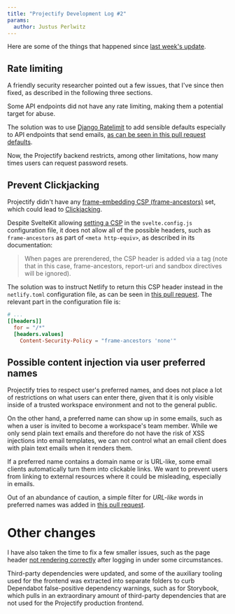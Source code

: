 ```yaml
---
title: "Projectify Development Log #2"
params:
  author: Justus Perlwitz
---
```


Here are some of the things that happened since [last week's update](/blog/projectify-updates/).

## Rate limiting

A friendly security researcher pointed out a few issues, that I've since then fixed, as described in the following three sections.

Some API endpoints did not have any rate limiting, making them a
potential target for abuse.

The solution was to use [Django
Ratelimit](https://django-ratelimit.readthedocs.io/en/stable/index.html)
to add sensible defaults especially to API endpoints that send emails,
[as can be seen in this pull request
defaults](https://github.com/jwpconsulting/projectify/pull/478).

Now, the Projectify backend restricts, among other limitations, how many times users can request password resets.

## Prevent Clickjacking

Projectify didn't have any [frame-embedding CSP
(frame-ancestors)](https://developer.mozilla.org/en-US/docs/Web/HTTP/Headers/Content-Security-Policy/frame-ancestors)
set, which could lead to [Clickjacking](https://owasp.org/www-community/attacks/Clickjacking).

Despite SvelteKit allowing [setting a
CSP](https://kit.svelte.dev/docs/configuration#csp) in the `svelte.config.js`
configuration file, it does not allow all of the possible headers, such as
`frame-ancestors` as part of `<meta http-equiv>`, as described in its
documentation:

> When pages are prerendered, the CSP header is added via a <meta http-equiv>
> tag (note that in this case, frame-ancestors, report-uri and sandbox
> directives will be ignored).

The solution was to instruct Netlify to return this CSP header instead in the
`netlify.toml` configuration file, as can be seen in [this pull
request](https://github.com/jwpconsulting/projectify/pull/471). The relevant
part in the configuration file is:

```toml
# ...
[[headers]]
  for = "/*"
  [headers.values]
    Content-Security-Policy = "frame-ancestors 'none'"
```

## Possible content injection via user preferred names

Projectify tries to respect user's preferred names, and does not place
a lot of restrictions on what users can enter there, given that it is
only visible inside of a trusted workspace environment and not to the
general public.

On the other hand, a preferred name can show up in some emails, such
as when a user is invited to become a workspace's team member. While
we only send plain text emails and therefore do not have the risk of
XSS injections into email templates, we can not control what an email
client does with plain text emails when it renders them.

If a preferred name contains a domain name or is URL-like, some email
clients automatically turn them into clickable links. We want to
prevent users from linking to external resources where it could be
misleading, especially in emails.

Out of an abundance of caution, a simple filter for _URL-like_ words in
preferred names was added in [this pull
request](https://github.com/jwpconsulting/projectify/pull/476).

# Other changes

I have also taken the time to fix a few smaller issues, such as the page header
[not rendering correctly](https://github.com/jwpconsulting/projectify/pull/472)
after logging in under some circumstances.

Third-party dependencies were updated, and some of the auxiliary tooling used
for the frontend was extracted into separate folders to curb Dependabot
false-positive dependency warnings, such as for Storybook, which pulls in an
extraordinary amount of third-party dependencies that are not used for the
Projectify production frontend.
